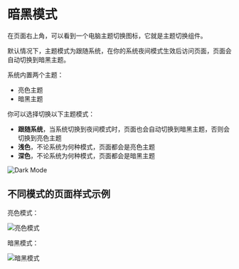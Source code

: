 # 暗黑模式

在页面右上角，可以看到一个电脑主题切换图标，它就是主题切换组件。

默认情况下，主题模式为跟随系统，在你的系统夜间模式生效后访问页面，页面会自动切换到暗黑主题。

系统内置两个主题：

- 亮色主题
- 暗黑主题

你可以选择切换以下主题模式：

- **跟随系统**，当系统切换到夜间模式时，页面也会自动切换到暗黑主题，否则会切换到亮色主题
- **浅色**，不论系统为何种模式，页面都会是亮色主题
- **深色**，不论系统为何种模式，页面都会是暗黑主题

![Dark Mode](/theme-selector.png)

## 不同模式的页面样式示例

亮色模式：

![亮色模式](/theme-light.png)

暗黑模式：

![暗黑模式](/theme-dark.png)
